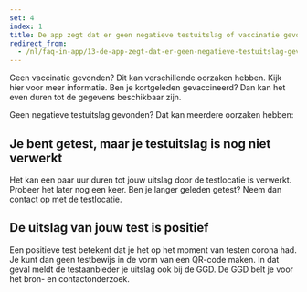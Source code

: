 ```yaml
---
set: 4
index: 1
title: De app zegt dat er geen negatieve testuitslag of vaccinatie gevonden is. Hoe kan dit?
redirect_from: 
  - /nl/faq-in-app/13-de-app-zegt-dat-er-geen-negatieve-testuitslag-gevonden-is-hoe-kan-dit
---
```

Geen vaccinatie gevonden? Dit kan verschillende oorzaken hebben. Kijk hier voor meer informatie. Ben je kortgeleden gevaccineerd? Dan kan het even duren tot de gegevens beschikbaar zijn.

Geen negatieve testuitslag gevonden? Dat kan meerdere oorzaken hebben:

## Je bent getest, maar je testuitslag is nog niet verwerkt

Het kan een paar uur duren tot jouw uitslag door de testlocatie is verwerkt. Probeer het later nog een keer. Ben je langer geleden getest? Neem dan contact op met de testlocatie.

## De uitslag van jouw test is positief

Een positieve test betekent dat je het op het moment van testen corona had. Je kunt dan geen testbewijs in de vorm van een QR-code maken. In dat geval meldt de testaanbieder je uitslag ook bij de GGD. De GGD belt je voor het bron- en contactonderzoek. 
